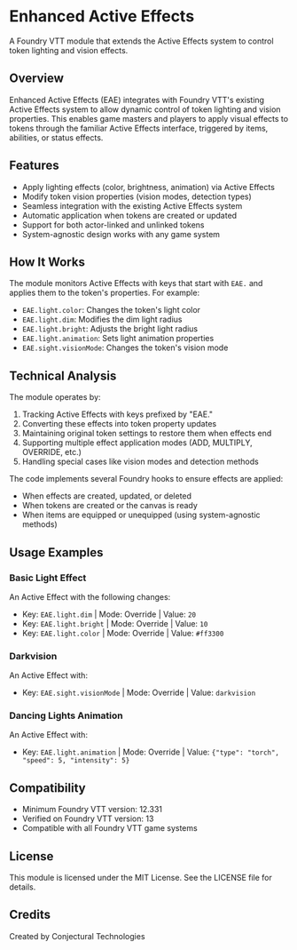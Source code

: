 # Enhanced Active Effects

A Foundry VTT module that extends the Active Effects system to control token lighting and vision effects.

## Overview

Enhanced Active Effects (EAE) integrates with Foundry VTT's existing Active Effects system to allow dynamic control of token lighting and vision properties. This enables game masters and players to apply visual effects to tokens through the familiar Active Effects interface, triggered by items, abilities, or status effects.

## Features

- Apply lighting effects (color, brightness, animation) via Active Effects
- Modify token vision properties (vision modes, detection types)
- Seamless integration with the existing Active Effects system
- Automatic application when tokens are created or updated
- Support for both actor-linked and unlinked tokens
- System-agnostic design works with any game system

## How It Works

The module monitors Active Effects with keys that start with `EAE.` and applies them to the token's properties. For example:

- `EAE.light.color`: Changes the token's light color
- `EAE.light.dim`: Modifies the dim light radius
- `EAE.light.bright`: Adjusts the bright light radius
- `EAE.light.animation`: Sets light animation properties
- `EAE.sight.visionMode`: Changes the token's vision mode

## Technical Analysis

The module operates by:

1. Tracking Active Effects with keys prefixed by "EAE."
2. Converting these effects into token property updates
3. Maintaining original token settings to restore them when effects end
4. Supporting multiple effect application modes (ADD, MULTIPLY, OVERRIDE, etc.)
5. Handling special cases like vision modes and detection methods

The code implements several Foundry hooks to ensure effects are applied:
- When effects are created, updated, or deleted
- When tokens are created or the canvas is ready
- When items are equipped or unequipped (using system-agnostic methods)

## Usage Examples

### Basic Light Effect

An Active Effect with the following changes:
- Key: `EAE.light.dim` | Mode: Override | Value: `20`
- Key: `EAE.light.bright` | Mode: Override | Value: `10`
- Key: `EAE.light.color` | Mode: Override | Value: `#ff3300`

### Darkvision

An Active Effect with:
- Key: `EAE.sight.visionMode` | Mode: Override | Value: `darkvision`

### Dancing Lights Animation

An Active Effect with:
- Key: `EAE.light.animation` | Mode: Override | Value: `{"type": "torch", "speed": 5, "intensity": 5}`

## Compatibility

- Minimum Foundry VTT version: 12.331
- Verified on Foundry VTT version: 13
- Compatible with all Foundry VTT game systems

## License

This module is licensed under the MIT License. See the LICENSE file for details.

## Credits

Created by Conjectural Technologies